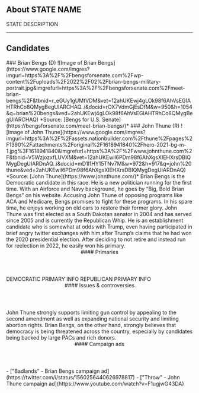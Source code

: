 ## About STATE NAME
STATE DESCRIPTION

---

## Candidates

<Grid>
  <Box>
    ### Brian Bengs (D)
    ![Image of Brian Bengs](https://www.google.com/imgres?imgurl=https%3A%2F%2Fbengsforsenate.com%2Fwp-content%2Fuploads%2F2022%2F02%2Fbrian-bengs-military-portrait.jpg&imgrefurl=https%3A%2F%2Fbengsforsenate.com%2Fmeet-brian-bengs%2F&tbnid=r_eGUy1gUMtVDM&vet=12ahUKEwj4gLOk98f6AhVsEGIAHTRhCo8QMygBegUIARCHAQ..i&docid=rOX7VdmGjEsDfM&w=950&h=1054&q=brian%20bengs&ved=2ahUKEwj4gLOk98f6AhVsEGIAHTRhCo8QMygBegUIARCHAQ)
    *Source: [Bengs for U.S. Senate](https://bengsforsenate.com/meet-brian-bengs/)*
  </Box>
  <Box>
    ### John Thune (R)
    ![Image of John Thune](https://www.google.com/imgres?imgurl=https%3A%2F%2Fassets.nationbuilder.com%2Fthune%2Fpages%2F1390%2Fattachments%2Foriginal%2F1618941840%2Fhero-2021-bg-m-1.jpg%3F1618941840&imgrefurl=https%3A%2F%2Fwww.johnthune.com%2F&tbnid=V5WzjozxfLUVXM&vet=12ahUKEwil6PDm98f6AhXgsXIEHXrsDBIQMygDegUIARDnAQ..i&docid=mD1l1HY15TNv7M&w=972&h=917&q=john%20thune&ved=2ahUKEwil6PDm98f6AhXgsXIEHXrsDBIQMygDegUIARDnAQ)
    *Source: [John Thune](https://www.johnthune.com/)*
  </Box>

  <Box>
    Brian Bengs is the Democratic candidate in this race. He is a new politician running for the first time. With an Airforce and Navy background, he goes by “Big, Bold Brian Bengs” on his website. Accusing John Thune of opposing programs like ACA and Medicare, Bengs promises to fight for these programs. In his spare time, he enjoys working on old cars to restore their former glory.
  </Box>
  <Box>
    John Thune was first elected as a South Dakotan senator in 2004 and has served since 2005 and is currently the Republican Whip. He is an establishment candidate who is somewhat at odds with Trump, even having participated in brief angry twitter exchanges with him after Trump’s claims that he had won the 2020 presidential election. After deciding to not retire and instead run for reelection in 2022, he easily won his primary. 
  </Box>

  <Header>
    #### Primaries
  </Header>
  <Box>
    DEMOCRATIC PRIMARY INFO
  </Box>
  <Box>
    REPUBLICAN PRIMARY INFO
  </Box>

  <Header>
    #### Issues & controversies
  </Header>

  <WideBox>
    John Thune strongly supports limiting gun control by appealing to the second amendment as well as expanding national security and limiting abortion rights. Brian Bengs, on the other hand, strongly believes that democracy is being threatened across the country, especially by candidates being backed by large PACs and rich donors. 
  </WideBox>
 
  <Header>
    #### Campaign ads
  </Header>
  <Box>
    - ["Badlands" - Brian Bengs campaign ad](https://twitter.com/i/status/1560256440626978817)
  </Box>
  <Box>
    - ["Throw" - John Thune campaign ad](https://www.youtube.com/watch?v=F1ugjwG43DA)
  </Box>
</Grid>

